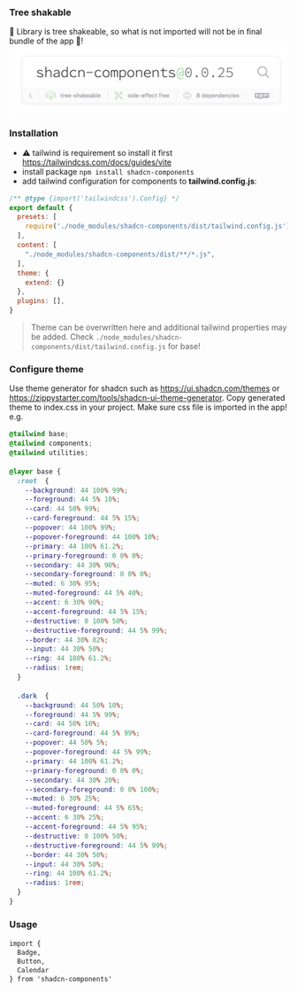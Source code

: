 ### Tree shakable
🌳 Library is tree shakeable, so what is not imported will not be in final bundle of the app 🎉!
![alt text](image.png)

### Installation
* ⚠️ tailwind is requirement so install it first https://tailwindcss.com/docs/guides/vite
* install package
  ```npm install shadcn-components```
* add tailwind configuration for components to **tailwind.config.js**:
```js
/** @type {import('tailwindcss').Config} */
export default {
  presets: [
    require('./node_modules/shadcn-components/dist/tailwind.config.js')
  ],
  content: [
    "./node_modules/shadcn-components/dist/**/*.js",
  ],
  theme: {
  	extend: {}
  },
  plugins: [],
}
```
> Theme can be overwritten here and additional tailwind properties may be added. Check `./node_modules/shadcn-components/dist/tailwind.config.js` for base!

### Configure theme
Use theme generator for shadcn such as https://ui.shadcn.com/themes or https://zippystarter.com/tools/shadcn-ui-theme-generator.
Copy generated theme to index.css in your project. Make sure css file is imported in the app! <br />
e.g. 
```css
@tailwind base;
@tailwind components;
@tailwind utilities;

@layer base {
  :root  {
    --background: 44 100% 99%;
    --foreground: 44 5% 10%;
    --card: 44 50% 99%;
    --card-foreground: 44 5% 15%;
    --popover: 44 100% 99%;
    --popover-foreground: 44 100% 10%;
    --primary: 44 100% 61.2%;
    --primary-foreground: 0 0% 0%;
    --secondary: 44 30% 90%;
    --secondary-foreground: 0 0% 0%;
    --muted: 6 30% 95%;
    --muted-foreground: 44 5% 40%;
    --accent: 6 30% 90%;
    --accent-foreground: 44 5% 15%;
    --destructive: 0 100% 50%;
    --destructive-foreground: 44 5% 99%;
    --border: 44 30% 82%;
    --input: 44 30% 50%;
    --ring: 44 100% 61.2%;
    --radius: 1rem;
  }
  
  .dark  {
    --background: 44 50% 10%;
    --foreground: 44 5% 99%;
    --card: 44 50% 10%;
    --card-foreground: 44 5% 99%;
    --popover: 44 50% 5%;
    --popover-foreground: 44 5% 99%;
    --primary: 44 100% 61.2%;
    --primary-foreground: 0 0% 0%;
    --secondary: 44 30% 20%;
    --secondary-foreground: 0 0% 100%;
    --muted: 6 30% 25%;
    --muted-foreground: 44 5% 65%;
    --accent: 6 30% 25%;
    --accent-foreground: 44 5% 95%;
    --destructive: 0 100% 50%;
    --destructive-foreground: 44 5% 99%;
    --border: 44 30% 50%;
    --input: 44 30% 50%;
    --ring: 44 100% 61.2%;
    --radius: 1rem;
  }
}
```

### Usage
```tsx
import {
  Badge,
  Button,
  Calendar
} from 'shadcn-components'
```
